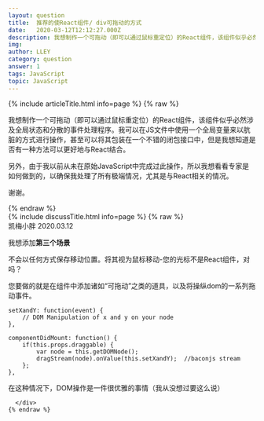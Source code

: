 ```yaml
---
layout: question
title:  推荐的使React组件/ div可拖动的方式
date:   2020-03-12T12:12:27.000Z
description: 我想制作一个可拖动（即可以通过鼠标重定位）的React组件，该组件似乎必然涉及全局状态和分散的事件处理程序。我可以在JS文件中使用一个全局变量来以肮脏的方...
img: 
author: LLEY
category: question
answer: 1
tags: JavaScript
topic: JavaScript
---
```

<div class="article-root">
  <div class="article">
    {% include articleTitle.html info=page %}
    {% raw %}
    <div class="article-content"><p><font style="vertical-align: inherit;"><font style="vertical-align: inherit;">我想制作一个可拖动（即可以通过鼠标重定位）的React组件，该组件似乎必然涉及全局状态和分散的事件处理程序。</font><font style="vertical-align: inherit;">我可以在JS文件中使用一个全局变量来以肮脏的方式进行操作，甚至可以将其包装在一个不错的闭包接口中，但是我想知道是否有一种方法可以更好地与React结合。</font></font></p>

<p><font style="vertical-align: inherit;"><font style="vertical-align: inherit;">另外，由于我以前从未在原始JavaScript中完成过此操作，所以我想看看专家是如何做到的，以确保我处理了所有极端情况，尤其是与React相关的情况。</font></font></p>

<p><font style="vertical-align: inherit;"><font style="vertical-align: inherit;">谢谢。</font></font></p></div>
    {% endraw %}
  </div>

  <div class="discuss-wrapper">
    {% include discussTitle.html info=page %}
    {% raw %}
    <div class="discuss-item">
        <div class="discuss-parent">
          <div class="discuss-meta">
            <span class="discuss-user">凯梅小胖</span>
            <span class="discuss-time">2020.03.12</span>
          </div>
          <div class="discuss-comment"><p><font style="vertical-align: inherit;"><font style="vertical-align: inherit;">我想添加</font></font><strong><font style="vertical-align: inherit;"><font style="vertical-align: inherit;">第三个场景</font></font></strong></p>

<p><font style="vertical-align: inherit;"><font style="vertical-align: inherit;">不会以任何方式保存移动位置。</font><font style="vertical-align: inherit;">将其视为鼠标移动-您的光标不是React组件，对吗？</font></font></p>

<p><font style="vertical-align: inherit;"><font style="vertical-align: inherit;">您要做的就是在组件中添加诸如“可拖动”之类的道具，以及将操纵dom的一系列拖动事件。</font></font></p>

<pre><code>setXandY: function(event) {<font></font>
    // DOM Manipulation of x and y on your node<font></font>
},<font></font>
<font></font>
componentDidMount: function() {<font></font>
    if(this.props.draggable) {<font></font>
        var node = this.getDOMNode();<font></font>
        dragStream(node).onValue(this.setXandY);  //baconjs stream<font></font>
    };<font></font>
},<font></font>
</code></pre>

<p><font style="vertical-align: inherit;"><font style="vertical-align: inherit;">在这种情况下，DOM操作是一件很优雅的事情（我从没想过要这么说）</font></font></p></div>
        </div>
        
      </div>
    {% endraw %}
  </div>
<div>
